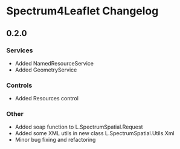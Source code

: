Spectrum4Leaflet Changelog
=================

## 0.2.0

### Services
* Added NamedResourceService
* Added GeometryService

### Controls
* Added Resources control

### Other
* Added soap function to L.SpectrumSpatial.Request
* Added some XML utils in new class L.SpectrumSpatial.Utils.Xml
* Minor bug fixing and refactoring